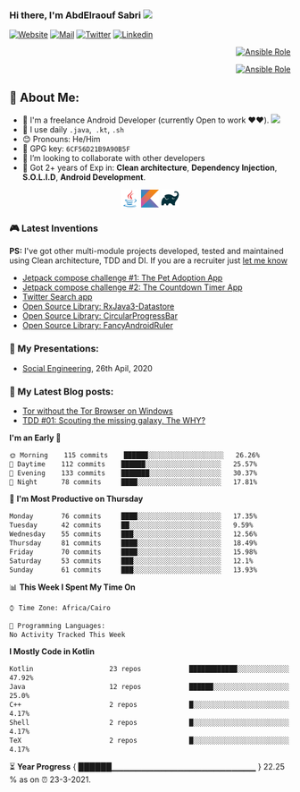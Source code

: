 ### Hi there, I'm AbdElraouf Sabri <img src="https://media.giphy.com/media/hvRJCLFzcasrR4ia7z/giphy.gif" width="25px">
[![Website](https://img.shields.io/badge/-Portfolio-black?style=for-the-badge&logo=google-chrome&logoColor=white)](https://www.abd3lraouf.tech/portfolio/)
[![Mail](https://img.shields.io/badge/-Say%20Hi!-black?style=for-the-badge&logo=gmail)](mailto:abdelraoufsabri@gmail.com)
[![Twitter](https://img.shields.io/badge/-Twitter-black?style=for-the-badge&logo=twitter)](https://twitter.com/abd3lraouf)
[![Linkedin](https://img.shields.io/badge/-LinkedIn-black?style=for-the-badge&logo=Linkedin)](https://www.linkedin.com/in/abdelraouf-sabri/)
<p align='right'>
      <a href="https://github.com/AbdElraoufSabri/AbdElraoufSabri/releases/latest/download/AbdElraouf.Sabri.resume.pdf">
            <img alt="Ansible Role" src="https://img.shields.io/static/v1?color=red&label=Resume&logo=adobe&logoColor=white&style=for-the-badge&message=Download">
      </a>
</p>
<p align='right'>
      <a href="https://github.com/AbdElraoufSabri">
            <img alt="Ansible Role" src="https://komarev.com/ghpvc/?username=AbdElraoufSabri&label=PROFILE+VIEWS&color=red&style=flat-square">
      </a>
</p>

## 🤵 About Me:
- 🏦 I'm a freelance Android Developer (currently Open to work ❤️❤️).
      <img src="https://media.giphy.com/media/WUlplcMpOCEmTGBtBW/giphy.gif" width="30">
- 🤔 I use daily `.java`,` .kt`, `.sh`
- 😊 Pronouns: He/Him
- 🔑 GPG key: `6CF56D21B9A90B5F`
- 👯 I’m looking to collaborate with other developers
- 💬 Got 2+ years of Exp in: **Clean architecture**, **Dependency Injection**, **S.O.L.I.D**, **Android Development**.

<p align="center">
<img src="https://raw.githubusercontent.com/devicons/devicon/master/icons/java/java-original.svg" alt="java" width="32" height="32"/> 
<img src="https://raw.githubusercontent.com/devicons/devicon/master/icons/kotlin/kotlin-original.svg" alt="kotlin" width="32" height="32"/> 
<img src="https://raw.githubusercontent.com/devicons/devicon/master/icons/gradle/gradle-plain.svg" alt="gradle" width="32" height="32"/> 
</p>

### 🎮 Latest Inventions
**PS:** I've got other multi-module projects developed, tested and maintained using Clean architecture, TDD and DI. If you are a recruiter just [let me know](mailto:abdelraoufsabri@gmail.com)

<!-- - [MVI posts](https://github.com/AbdElraoufSabri/MVIPosts) --> 
- [Jetpack compose challenge #1: The Pet Adoption App](https://github.com/AbdElraoufSabri/compose-challenge-1)
- [Jetpack compose challenge #2: The Countdown Timer App](https://github.com/AbdElraoufSabri/compose-challenge-2)
- [Twitter Search app](https://github.com/AbdElraoufSabri/WeeTwit)
- [Open Source Library: RxJava3-Datastore](https://github.com/AbdElraoufSabri/DatastoreWithRxJava3)
- [Open Source Library: CircularProgressBar](https://github.com/AbdElraoufSabri/CircularProgressBar)
- [Open Source Library: FancyAndroidRuler](https://github.com/AbdElraoufSabri/FancyAndroidRuler)
<!-- - [MVI sample](https://github.com/AbdElraoufSabri/mviSample) -->

### 📕 My Presentations:

- [Social Engineering](https://abdelraoufsabri.github.io/Presentation), 26th Apil, 2020

### 📕 My Latest Blog posts:
<!-- BLOG-POST-LIST:START -->
- [Tor without the Tor Browser on Windows](https://abd3lraouf.tech/tor-without-the-tor-browser-on-windows/)
- [TDD #01: Scouting the missing galaxy, The WHY?](https://abd3lraouf.tech/tdd-01-scouting-the-missing-galaxy/)
<!-- BLOG-POST-LIST:END -->

<!--START_SECTION:waka-->
**I'm an Early 🐤** 

```text
🌞 Morning    115 commits    ██████░░░░░░░░░░░░░░░░░░░   26.26% 
🌆 Daytime    112 commits    ██████░░░░░░░░░░░░░░░░░░░   25.57% 
🌃 Evening    133 commits    ███████░░░░░░░░░░░░░░░░░░   30.37% 
🌙 Night      78 commits     ████░░░░░░░░░░░░░░░░░░░░░   17.81%

```
📅 **I'm Most Productive on Thursday** 

```text
Monday       76 commits     ████░░░░░░░░░░░░░░░░░░░░░   17.35% 
Tuesday      42 commits     ██░░░░░░░░░░░░░░░░░░░░░░░   9.59% 
Wednesday    55 commits     ███░░░░░░░░░░░░░░░░░░░░░░   12.56% 
Thursday     81 commits     ████░░░░░░░░░░░░░░░░░░░░░   18.49% 
Friday       70 commits     ████░░░░░░░░░░░░░░░░░░░░░   15.98% 
Saturday     53 commits     ███░░░░░░░░░░░░░░░░░░░░░░   12.1% 
Sunday       61 commits     ███░░░░░░░░░░░░░░░░░░░░░░   13.93%

```


📊 **This Week I Spent My Time On** 

```text
⌚︎ Time Zone: Africa/Cairo

💬 Programming Languages: 
No Activity Tracked This Week

```

**I Mostly Code in Kotlin** 

```text
Kotlin                   23 repos            ████████████░░░░░░░░░░░░░   47.92% 
Java                     12 repos            ██████░░░░░░░░░░░░░░░░░░░   25.0% 
C++                      2 repos             █░░░░░░░░░░░░░░░░░░░░░░░░   4.17% 
Shell                    2 repos             █░░░░░░░░░░░░░░░░░░░░░░░░   4.17% 
TeX                      2 repos             █░░░░░░░░░░░░░░░░░░░░░░░░   4.17%

```



<!--END_SECTION:waka-->

⏳ **Year Progress** { ██████▁▁▁▁▁▁▁▁▁▁▁▁▁▁▁▁▁▁▁▁▁▁▁▁ } 22.25 % as on ⏰ 23-3-2021.


